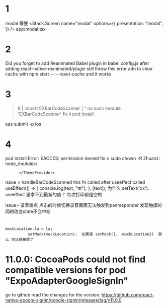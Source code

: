 # 1
modal 需要
  <Stack.Screen
          name="modal"
          options={{
            presentation: "modal",
          }}
        />
  app/modal.tsx

  # 2
   Did you forget to add Reanimated Babel plugin in babel.config.js
   after adding react-native-reanimated/plugin  still throw this error adn
   to clear cache with npm start -- --reset-cache and it works
# 3
>  9 | import EXBarCodeScanner
     |        ^ no such module 'EXBarCodeScanner'    fix 》 pod install 
 <!-- 部署   -->
eas submit -p ios

# 4
pod install Error: EACCES: permission denied
fix ≥ sudo  chown -R Zhuanz: node_modules/

<!-- lightningcss-darwin-arm64 -->

<!-- themeColor is null,  ThemeProvider没包到portalproveider  -->
          </ThemeProvider>


issue     >  handleBarCodeScanned this fn called after useeffect called 
 useEffect(() => {
    console.log(text, "ttt");
  }, [text]);   为什么 setText('xx'). useeffect 里拿不到最新的值？ 每次打印都是空的

  issue> 录音难点 点击的时候切换录音画面无法触发到panresponder
  发现触摸的同时改变state不会中断
  

  # 
    mockLocation.la = la;
              setMock(mockLocation);  如果是 setMock({...mockLocation})  那么 地址就被改了


# 11.0.0: CocoaPods could not find compatible versions for pod "ExpoAdapterGoogleSignIn"

go to github read the changes for the version.
https://github.com/react-native-google-signin/google-signin/releases/tag/v11.0.0

